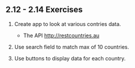 ## 2.12 - 2.14 Exercises 
1) Create app to look at various contries data. 
   * The API http://restcountries.au
   
2) Use search field to match max of 10 countries.

3) Use buttons to display data for each country.
